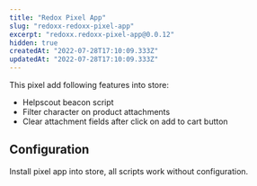 ```yaml
---
title: "Redox Pixel App"
slug: "redoxx-redoxx-pixel-app"
excerpt: "redoxx.redoxx-pixel-app@0.0.12"
hidden: true
createdAt: "2022-07-28T17:10:09.333Z"
updatedAt: "2022-07-28T17:10:09.333Z"
---
```

This pixel add following features into store:

- Helpscout beacon script  
- Filter character on product attachments
- Clear attachment fields after click on add to cart button

## Configuration 

Install pixel app into store, all scripts work without configuration.